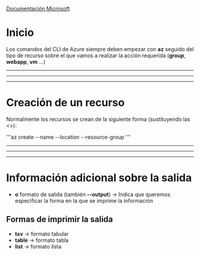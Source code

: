[Documentación Microsoft](https://docs.microsoft.com/es-es/azure/virtual-machines/linux/cli-manage)

# Inicio

Los comandos del CLI de Azure siempre deben empezar con **az** seguido del tipo de recurso sobre el que vamos a realizar la acción requerida (**group**, **webapp**, **vm** ...)

---
---
---

# Creación de un recurso

Normalmente los recursos se crean de la siguiente forma (sustituyendo las <>):

'''az <recurso> create --name <nombre> --location <zona geografica> --resource-group <nombre del grupo>'''


---
---
---

# Información adicional sobre la salida

- **o** formato de salida (también **--output**) -> Indica que queremos especificar la forma en la que se imprime la información

## Formas de imprimir la salida

- **tsv** ->  formato tabular
- **table** -> formato tabla
- **list** -> formato lista